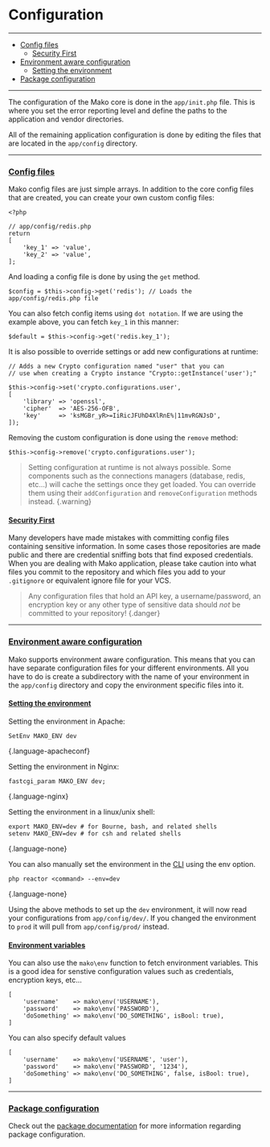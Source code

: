 # Configuration

--------------------------------------------------------

* [Config files](#config_files)
	- [Security First](#security_first)
* [Environment aware configuration](#environment_aware_configuration)
	- [Setting the environment](#environment_aware_configuration:setting_the_environment)
* [Package configuration](#package_configuration)

--------------------------------------------------------

The configuration of the Mako core is done in the `app/init.php` file. This is where you set the error reporting level and define the paths to the application and vendor directories.

All of the remaining application configuration is done by editing the files that are located in the `app/config` directory.

--------------------------------------------------------

### <a id="config_files" href="#config_files">Config files</a>

Mako config files are just simple arrays. In addition to the core config files that are created, you can create your own custom config files:

```
<?php

// app/config/redis.php
return
[
	'key_1' => 'value',
	'key_2' => 'value',
];
```

And loading a config file is done by using the `get` method.

```
$config = $this->config->get('redis'); // Loads the app/config/redis.php file
```

You can also fetch config items using `dot notation`. If we are using the example above, you can fetch `key_1` in this manner:

```
$default = $this->config->get('redis.key_1');
```

It is also possible to override settings or add new configurations at runtime:

```
// Adds a new Crypto configuration named "user" that you can
// use when creating a Crypto instance "Crypto::getInstance('user');"

$this->config->set('crypto.configurations.user',
[
	'library' => 'openssl',
	'cipher'  => 'AES-256-OFB',
	'key'     => 'ksMGBr_yR>=IiRicJFUhD4XlRnE%|11mvRGNJsD',
]);
```

Removing the custom configuration is done using the `remove` method:

```
$this->config->remove('crypto.configurations.user');
```

> Setting configuration at runtime is not always possible. Some components such as the connections managers (database, redis, etc...) will cache the settings once they get loaded. You can override them using their `addConfiguration` and `removeConfiguration` methods instead.
{.warning}

#### <a id="security_first" href="#security_first">Security First</a>

Many developers have made mistakes with committing config files containing sensitive information. In some cases those repositories are made public and there are credential sniffing bots that find exposed credentials. When you are dealing with Mako application, please take caution into what files you commit to the repository and which files you add to your `.gitignore` or equivalent ignore file for your VCS. 

> Any configuration files that hold an API key, a username/password, an encryption key or any other type of sensitive data should _not_ be committed to your repository!
{.danger}

--------------------------------------------------------

### <a id="environment_aware_configuration" href="#environment_aware_configuration">Environment aware configuration</a>

Mako supports environment aware configuration. This means that you can have separate configuration files for your different environments. All you have to do is create a subdirectory with the name of your environment in the `app/config` directory and copy the environment specific files into it.

#### <a id="environment_aware_configuration:setting_the_environment" href="#environment_aware_configuration:setting_the_environment">Setting the environment</a>

Setting the environment in Apache:

```
SetEnv MAKO_ENV dev
```
{.language-apacheconf}

Setting the environment in Nginx:

```
fastcgi_param MAKO_ENV dev;
```
{.language-nginx}

Setting the environment in a linux/unix shell:

```
export MAKO_ENV=dev # for Bourne, bash, and related shells
setenv MAKO_ENV=dev # for csh and related shells
```
{.language-none}

You can also manually set the environment in the [CLI](:base_url:/docs/:version:/command-line:basics) using the env option.

```
php reactor <command> --env=dev
```
{.language-none}

Using the above methods to set up the `dev` environment, it will now read your configurations from `app/config/dev/`. If you changed the environment to `prod` it will pull from `app/config/prod/` instead.

#### <a id="environment_aware_configuration:environment_variables" href="#environment_aware_configuration:environment_variables">Environment variables</a>

You can also use the `mako\env` function to fetch environment variables. This is a good idea for senstive configuration values such as credentials, encryption keys, etc...

```
[
	'username'    => mako\env('USERNAME'),
	'password'    => mako\env('PASSWORD'),
	'doSomething' => mako\env('DO_SOMETHING', isBool: true),
]
```

You can also specify default values

```
[
	'username'    => mako\env('USERNAME', 'user'),
	'password'    => mako\env('PASSWORD', '1234'),
	'doSomething' => mako\env('DO_SOMETHING', false, isBool: true),
]
```

--------------------------------------------------------

### <a id="package_configuration" href="#package_configuration">Package configuration</a>

Check out the [package documentation](:base_url:/docs/:version:/packages:packages#configuration_i18n_and_views) for more information regarding package configuration.
